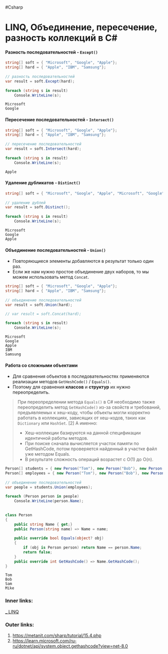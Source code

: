 #Csharp 

# LINQ, Объединение, пересечение, разность коллекций в C#

#### Разность последовательностей - `Except()`

```csharp
string[] soft = { "Microsoft", "Google", "Apple"};
string[] hard = { "Apple", "IBM", "Samsung"};
 
// разность последовательностей
var result = soft.Except(hard);
 
foreach (string s in result)
    Console.WriteLine(s);
```

```
Microsoft
Google
```

#### Пересечение последовательностей - `Intersect()`

```csharp
string[] soft = { "Microsoft", "Google", "Apple"};
string[] hard = { "Apple", "IBM", "Samsung"};
 
// пересечение последовательностей
var result = soft.Intersect(hard);
 
foreach (string s in result)
    Console.WriteLine(s);
```

```
Apple
```

#### Удаление дубликатов - `Distinct()`

```csharp
string[] soft = { "Microsoft", "Google", "Apple", "Microsoft", "Google" };
 
// удаление дублей
var result = soft.Distinct();
 
foreach (string s in result)
    Console.WriteLine(s);
```

```
Microsoft
Google
Apple
```

#### Объединение последовательностей - `Union()`
- Повторяющиеся элементы добавляются в результат только один раз.
- Если же нам нужно простое объединение двух наборов, то мы можем использовать метод `Concat`.

```csharp
string[] soft = { "Microsoft", "Google", "Apple"};
string[] hard = { "Apple", "IBM", "Samsung"};
 
// объединение последовательностей
var result = soft.Union(hard);

// var result = soft.Concat(hard);
 
foreach (string s in result)
    Console.WriteLine(s);
```

```
Microsoft
Google
Apple
IBM
Samsung
```

#### Работа со сложными объектами
- Для сравнения объектов в последовательностях применяются реализации методов `GetHeshCode()` / `Equals()`. 
- Поэтому для сравнения **классов** и **структур** их нужно переопределить.
> При переопределении метода `Equals()` в C# необходимо также переопределить метод `GetHashCode()` из-за свойств и требований, предъявляемых к хеш-коду, чтобы объекты могли корректно работать в коллекциях, зависящих от хеш-кодов, таких как `Dictionary` или `HashSet`. [2]
> А именно:
> 	- Хеш-коллекции базируются на данной спецификации идентичной работы методов.
> 	- При поиске сначала вычисляется участок памяти по GetHashCode, потом проверяется найденный в участке файл уже методом Equals.
> 	- В результате сложность операций возрастет с O(1) до O(n).

```csharp
Person[] students = { new Person("Tom"), new Person("Bob"), new Person("Sam") };
Person[] employees = { new Person("Tom"), new Person("Bob"), new Person("Mike") };
 
// объединение последовательностей
var people = students.Union(employees);
 
foreach (Person person in people)
    Console.WriteLine(person.Name);
 
 
class Person
{
    public string Name { get;}
    public Person(string name) => Name = name;
 
    public override bool Equals(object? obj)
    {
        if (obj is Person person) return Name == person.Name;
        return false;
    }
    public override int GetHashCode() => Name.GetHashCode();
}
```

```
Tom
Bob
Sam
Mike
```

### Inner links:
[_ LINQ](1.%20Languages/C-sharp/Базы%20данных/LINQ/_%20LINQ.md)

### Outer links:
1. https://metanit.com/sharp/tutorial/15.4.php
2. https://learn.microsoft.com/ru-ru/dotnet/api/system.object.gethashcode?view=net-8.0